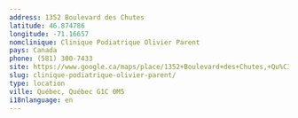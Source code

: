 ```yaml
---
address: 1352 Boulevard des Chutes
latitude: 46.874786
longitude: -71.16657
nomclinique: Clinique Podiatrique Olivier Parent
pays: Canada
phone: (581) 300-7433
site: https://www.google.ca/maps/place/1352+Boulevard+des+Chutes,+Qu%C3%A9bec,+QC+G1C+7C9/@46.8747213,-71.1668877,17z/data=!3m1!4b1!4m2!3m1!1s0x4cb8be830b7127c5:0x8d5ed767ae36eaf7
slug: clinique-podiatrique-olivier-parent/
type: location
ville: Québec, Québec G1C 0M5
i18nlanguage: en
---
```


